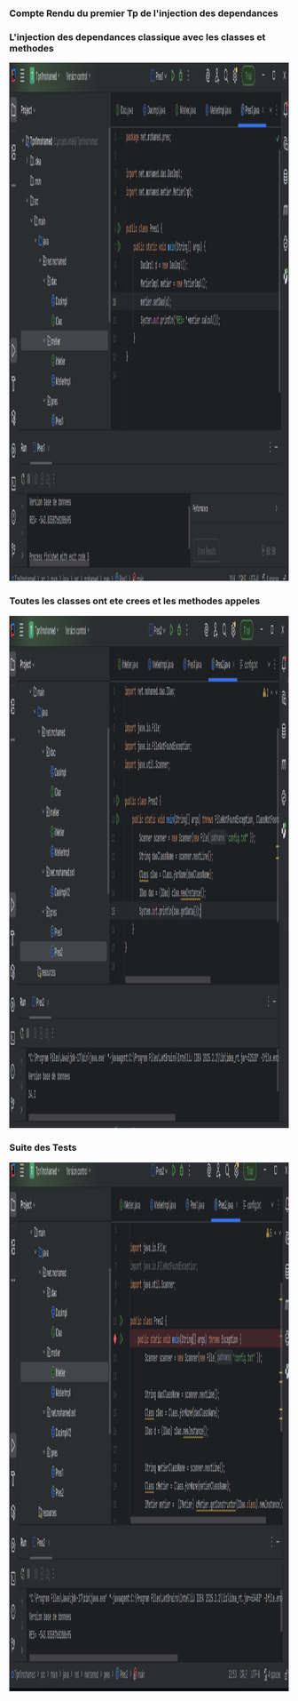 <h3> Compte Rendu du premier Tp de l'injection des dependances </h3>

<h3> L'injection des dependances classique avec les classes et methodes  </h3>


<img src ="captures/Screenshot 2025-10-14 235728.png" width="1858" height="933">

<h3> Toutes les classes ont ete crees et les methodes appeles   </h3>


<img src ="captures/Screenshot 2025-10-15 001509.png" width="1864" height="922">

<h3> Suite des Tests   </h3>



<img src ="captures/Screenshot 2025-10-15 002428.png" width="1843" height="952">



